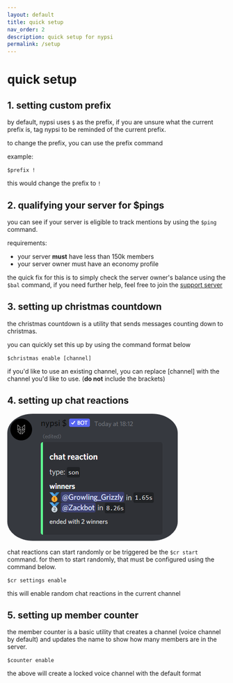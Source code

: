 ```yaml
---
layout: default
title: quick setup
nav_order: 2
description: quick setup for nypsi
permalink: /setup
---
```


# quick setup

## 1. setting custom prefix

by default, nypsi uses `$` as the prefix, if you are unsure what the current prefix is, tag nypsi to be reminded of the current prefix.

to change the prefix, you can use the prefix command

example:

```
$prefix !
```

this would change the prefix to `!`

## 2. qualifying your server for $pings

you can see if your server is eligible to track mentions by using the `$ping` command.

requirements:

-   your server **must** have less than 150k members
-   your server owner must have an economy profile

the quick fix for this is to simply check the server owner's balance using the `$bal` command, if you need further help, feel free to join the [support server](https://discord.gg/hJTDNST)

## 3. setting up christmas countdown

the christmas countdown is a utility that sends messages counting down to christmas.

you can quickly set this up by using the command format below

```
$christmas enable [channel]
```

if you'd like to use an existing channel, you can replace [channel] with the channel you'd like to use. (**do not** include the brackets)

## 4. setting up chat reactions

<img src="https://raw.githubusercontent.com/tekoh/nypsi/docs/assets/chatreaction_1.png" style="border-radius:15%">

chat reactions can start randomly or be triggered be the `$cr start` command. for them to start randomly, that must be configured using the command below.

```
$cr settings enable
```

this will enable random chat reactions in the current channel

## 5. setting up member counter

the member counter is a basic utility that creates a channel (voice channel by default) and updates the name to show how many members are in the server.

```
$counter enable
```

the above will create a locked voice channel with the default format
